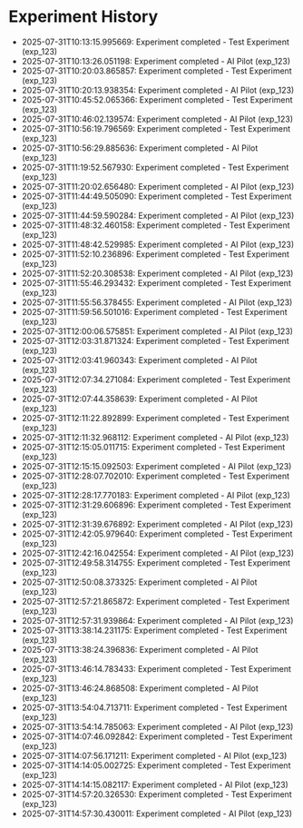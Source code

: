 # Experiment History

- 2025-07-31T10:13:15.995669: Experiment completed - Test Experiment (exp_123)
- 2025-07-31T10:13:26.051198: Experiment completed - AI Pilot (exp_123)
- 2025-07-31T10:20:03.865857: Experiment completed - Test Experiment (exp_123)
- 2025-07-31T10:20:13.938354: Experiment completed - AI Pilot (exp_123)
- 2025-07-31T10:45:52.065366: Experiment completed - Test Experiment (exp_123)
- 2025-07-31T10:46:02.139574: Experiment completed - AI Pilot (exp_123)
- 2025-07-31T10:56:19.796569: Experiment completed - Test Experiment (exp_123)
- 2025-07-31T10:56:29.885636: Experiment completed - AI Pilot (exp_123)
- 2025-07-31T11:19:52.567930: Experiment completed - Test Experiment (exp_123)
- 2025-07-31T11:20:02.656480: Experiment completed - AI Pilot (exp_123)
- 2025-07-31T11:44:49.505090: Experiment completed - Test Experiment (exp_123)
- 2025-07-31T11:44:59.590284: Experiment completed - AI Pilot (exp_123)
- 2025-07-31T11:48:32.460158: Experiment completed - Test Experiment (exp_123)
- 2025-07-31T11:48:42.529985: Experiment completed - AI Pilot (exp_123)
- 2025-07-31T11:52:10.236896: Experiment completed - Test Experiment (exp_123)
- 2025-07-31T11:52:20.308538: Experiment completed - AI Pilot (exp_123)
- 2025-07-31T11:55:46.293432: Experiment completed - Test Experiment (exp_123)
- 2025-07-31T11:55:56.378455: Experiment completed - AI Pilot (exp_123)
- 2025-07-31T11:59:56.501016: Experiment completed - Test Experiment (exp_123)
- 2025-07-31T12:00:06.575851: Experiment completed - AI Pilot (exp_123)
- 2025-07-31T12:03:31.871324: Experiment completed - Test Experiment (exp_123)
- 2025-07-31T12:03:41.960343: Experiment completed - AI Pilot (exp_123)
- 2025-07-31T12:07:34.271084: Experiment completed - Test Experiment (exp_123)
- 2025-07-31T12:07:44.358639: Experiment completed - AI Pilot (exp_123)
- 2025-07-31T12:11:22.892899: Experiment completed - Test Experiment (exp_123)
- 2025-07-31T12:11:32.968112: Experiment completed - AI Pilot (exp_123)
- 2025-07-31T12:15:05.011715: Experiment completed - Test Experiment (exp_123)
- 2025-07-31T12:15:15.092503: Experiment completed - AI Pilot (exp_123)
- 2025-07-31T12:28:07.702010: Experiment completed - Test Experiment (exp_123)
- 2025-07-31T12:28:17.770183: Experiment completed - AI Pilot (exp_123)
- 2025-07-31T12:31:29.606896: Experiment completed - Test Experiment (exp_123)
- 2025-07-31T12:31:39.676892: Experiment completed - AI Pilot (exp_123)
- 2025-07-31T12:42:05.979640: Experiment completed - Test Experiment (exp_123)
- 2025-07-31T12:42:16.042554: Experiment completed - AI Pilot (exp_123)
- 2025-07-31T12:49:58.314755: Experiment completed - Test Experiment (exp_123)
- 2025-07-31T12:50:08.373325: Experiment completed - AI Pilot (exp_123)
- 2025-07-31T12:57:21.865872: Experiment completed - Test Experiment (exp_123)
- 2025-07-31T12:57:31.939864: Experiment completed - AI Pilot (exp_123)
- 2025-07-31T13:38:14.231175: Experiment completed - Test Experiment (exp_123)
- 2025-07-31T13:38:24.396836: Experiment completed - AI Pilot (exp_123)
- 2025-07-31T13:46:14.783433: Experiment completed - Test Experiment (exp_123)
- 2025-07-31T13:46:24.868508: Experiment completed - AI Pilot (exp_123)
- 2025-07-31T13:54:04.713711: Experiment completed - Test Experiment (exp_123)
- 2025-07-31T13:54:14.785063: Experiment completed - AI Pilot (exp_123)
- 2025-07-31T14:07:46.092842: Experiment completed - Test Experiment (exp_123)
- 2025-07-31T14:07:56.171211: Experiment completed - AI Pilot (exp_123)
- 2025-07-31T14:14:05.002725: Experiment completed - Test Experiment (exp_123)
- 2025-07-31T14:14:15.082117: Experiment completed - AI Pilot (exp_123)
- 2025-07-31T14:57:20.326530: Experiment completed - Test Experiment (exp_123)
- 2025-07-31T14:57:30.430011: Experiment completed - AI Pilot (exp_123)

